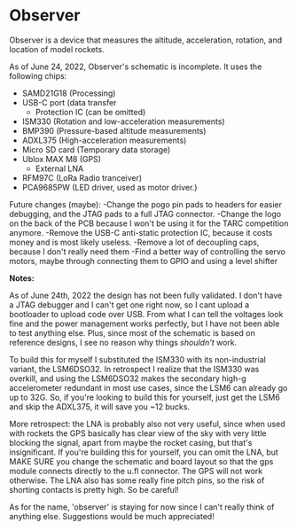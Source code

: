 # Observer
Observer is a device that measures the altitude, acceleration, rotation, and location of model rockets. 

As of June 24, 2022, Observer's schematic is incomplete. It uses the following chips:
- SAMD21G18   (Processing)
- USB-C port (data transfer
  + Protection IC (can be omitted) 
- ISM330         (Rotation and low-acceleration measurements)
- BMP390        (Pressure-based altitude measurements)
- ADXL375          (High-acceleration measurements)
- Micro SD card      (Temporary data storage)
- Ublox MAX M8     (GPS)
  + External LNA
- RFM97C         (LoRa Radio tranceiver)
- PCA9685PW     (LED driver, used as motor driver.)

Future changes (maybe):
-Change the pogo pin pads to headers for easier debugging, and the JTAG pads to
a full JTAG connector.
-Change the logo on the back of the PCB because I won't be using it for the TARC 
competition anymore. 
-Remove the USB-C anti-static protection IC, because it costs money and is most
likely useless.
-Remove a lot of decoupling caps, because I don't really need them
-Find a better way of controlling the servo motors, maybe through connecting them
to GPIO and using a level shifter

**Notes:**

As of June 24th, 2022 the design has not been fully validated. I don't have a 
JTAG debugger and I can't get one right now, so I cant upload a bootloader to upload
code over USB. From what I can tell the voltages look fine and the power management 
works perfectly, but I have not been able to test anything else. Plus, since most of
the schematic is based on reference designs, I see no reason why things *shouldn't*
work. 

To build this for myself I substituted the ISM330 with its non-industrial variant, the
LSM6DSO32. In retrospect I realize that the ISM330 was overkill, and using the LSM6DSO32 
makes the secondary high-g accelerometer redundant in most use cases, since the LSM6 can
already go up to 32G. So, if you're looking to build this for yourself, just get the LSM6
and skip the ADXL375, it will save you ~12 bucks. 

More retrospect: the LNA is probably also not very useful, since when used with
rockets the GPS basically has clear view of the sky with very little blocking the signal, 
apart from maybe the rocket casing, but that's insignificant. If you're building this for yourself, 
you can omit the LNA, but MAKE SURE you change the schematic and board layout so that 
the gps module connects directly to the u.fl connector. The GPS will not work otherwise. 
The LNA also has some really fine pitch pins, so the risk of shorting contacts 
is pretty high. So be careful!

As for the name, 'observer' is staying for now since I can't really think of anything
else. Suggestions would be much appreciated! 
